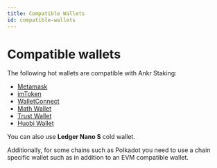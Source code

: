 ```yaml
---
title: Compatible Wallets
id: compatible-wallets
---
```


# Compatible wallets

The following hot wallets are compatible with Ankr Staking: 
* [Metamask](https://metamask.io)
* [imToken](https://www.token.im/)
* [WalletConnect](https://walletconnect.com/)
* [Math Wallet](https://www.mathwallet.org/)
* [Trust Wallet](https://trustwallet.com/)
* [Huobi Wallet](https://www.huobiwallet.io/)

You can also use **Ledger Nano S** cold wallet. 

Additionally, for some chains such as Polkadot you need to use a chain specific wallet such as in addition to an EVM compatible wallet. 